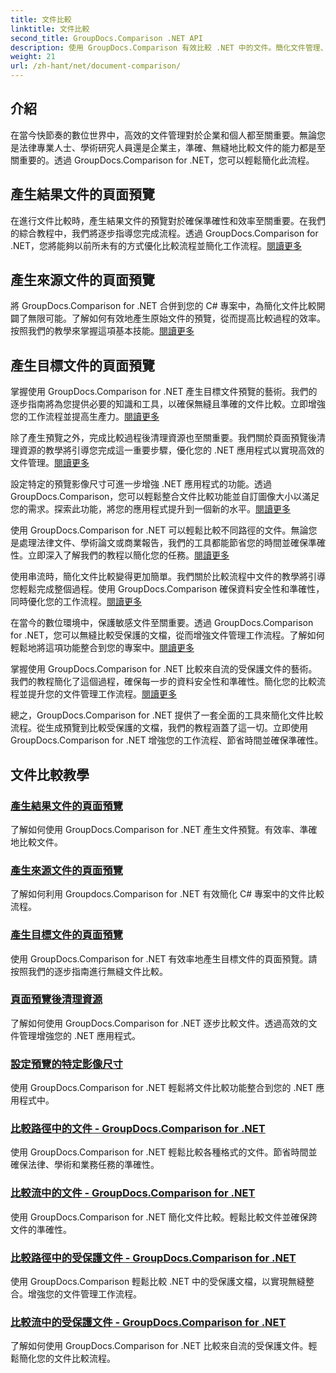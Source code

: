 ```yaml
---
title: 文件比較
linktitle: 文件比較
second_title: GroupDocs.Comparison .NET API
description: 使用 GroupDocs.Comparison 有效比較 .NET 中的文件。簡化文件管理、增強工作流程並確保準確性。了解更多！
weight: 21
url: /zh-hant/net/document-comparison/
---
```

## 介紹

在當今快節奏的數位世界中，高效的文件管理對於企業和個人都至關重要。無論您是法律專業人士、學術研究人員還是企業主，準確、無縫地比較文件的能力都是至關重要的。透過 GroupDocs.Comparison for .NET，您可以輕鬆簡化此流程。

## 產生結果文件的頁面預覽

在進行文件比較時，產生結果文件的預覽對於確保準確性和效率至關重要。在我們的綜合教程中，我們將逐步指導您完成流程。透過 GroupDocs.Comparison for .NET，您將能夠以前所未有的方式優化比較流程並簡化工作流程。[閱讀更多](./generate-page-previews-resultant-document/)

## 產生來源文件的頁面預覽

將 GroupDocs.Comparison for .NET 合併到您的 C# 專案中，為簡化文件比較開闢了無限可能。了解如何有效地產生原始文件的預覽，從而提高比較過程的效率。按照我們的教學來掌握這項基本技能。[閱讀更多](./generate-page-previews-source-document/)

## 產生目標文件的頁面預覽

掌握使用 GroupDocs.Comparison for .NET 產生目標文件預覽的藝術。我們的逐步指南將為您提供必要的知識和工具，以確保無縫且準確的文件比較。立即增強您的工作流程並提高生產力。[閱讀更多](./generate-page-previews-target-document/)

除了產生預覽之外，完成比較過程後清理資源也至關重要。我們關於頁面預覽後清理資源的教學將引導您完成這一重要步驟，優化您的 .NET 應用程式以實現高效的文件管理。[閱讀更多](./clean-resources-after-page-previews/)

設定特定的預覽影像尺寸可進一步增強 .NET 應用程式的功能。透過 GroupDocs.Comparison，您可以輕鬆整合文件比較功能並自訂圖像大小以滿足您的需求。探索此功能，將您的應用程式提升到一個新的水平。[閱讀更多](./set-specific-image-sizes-for-previews/)

使用 GroupDocs.Comparison for .NET 可以輕鬆比較不同路徑的文件。無論您是處理法律文件、學術論文或商業報告，我們的工具都能節省您的時間並確保準確性。立即深入了解我們的教程以簡化您的任務。[閱讀更多](./compare-documents-from-path/)

使用串流時，簡化文件比較變得更加簡單。我們關於比較流程中文件的教學將引導您輕鬆完成整個過程。使用 GroupDocs.Comparison 確保資料安全性和準確性，同時優化您的工作流程。[閱讀更多](./compare-documents-from-stream/)

在當今的數位環境中，保護敏感文件至關重要。透過 GroupDocs.Comparison for .NET，您可以無縫比較受保護的文檔，從而增強文件管理工作流程。了解如何輕鬆地將這項功能整合到您的專案中。[閱讀更多](./compare-protected-documents-from-path/)

掌握使用 GroupDocs.Comparison for .NET 比較來自流的受保護文件的藝術。我們的教程簡化了這個過程，確保每一步的資料安全性和準確性。簡化您的比較流程並提升您的文件管理工作流程。[閱讀更多](./compare-protected-documents-from-stream/)

總之，GroupDocs.Comparison for .NET 提供了一套全面的工具來簡化文件比較流程。從生成預覽到比較受保護的文檔，我們的教程涵蓋了這一切。立即使用 GroupDocs.Comparison for .NET 增強您的工作流程、節省時間並確保準確性。
## 文件比較教學
### [產生結果文件的頁面預覽](./generate-page-previews-resultant-document/)
了解如何使用 GroupDocs.Comparison for .NET 產生文件預覽。有效率、準確地比較文件。
### [產生來源文件的頁面預覽](./generate-page-previews-source-document/)
了解如何利用 Groupdocs.Comparison for .NET 有效簡化 C# 專案中的文件比較流程。
### [產生目標文件的頁面預覽](./generate-page-previews-target-document/)
使用 GroupDocs.Comparison for .NET 有效率地產生目標文件的頁面預覽。請按照我們的逐步指南進行無縫文件比較。
### [頁面預覽後清理資源](./clean-resources-after-page-previews/)
了解如何使用 GroupDocs.Comparison for .NET 逐步比較文件。透過高效的文件管理增強您的 .NET 應用程式。
### [設定預覽的特定影像尺寸](./set-specific-image-sizes-for-previews/)
使用 GroupDocs.Comparison for .NET 輕鬆將文件比較功能整合到您的 .NET 應用程式中。
### [比較路徑中的文件 - GroupDocs.Comparison for .NET](./compare-documents-from-path/)
使用 GroupDocs.Comparison for .NET 輕鬆比較各種格式的文件。節省時間並確保法律、學術和業務任務的準確性。
### [比較流中的文件 - GroupDocs.Comparison for .NET](./compare-documents-from-stream/)
使用 GroupDocs.Comparison for .NET 簡化文件比較。輕鬆比較文件並確保跨文件的準確性。
### [比較路徑中的受保護文件 - GroupDocs.Comparison for .NET](./compare-protected-documents-from-path/)
使用 GroupDocs.Comparison 輕鬆比較 .NET 中的受保護文檔，以實現無縫整合。增強您的文件管理工作流程。
### [比較流中的受保護文件 - GroupDocs.Comparison for .NET](./compare-protected-documents-from-stream/)
了解如何使用 GroupDocs.Comparison for .NET 比較來自流的受保護文件。輕鬆簡化您的文件比較流程。